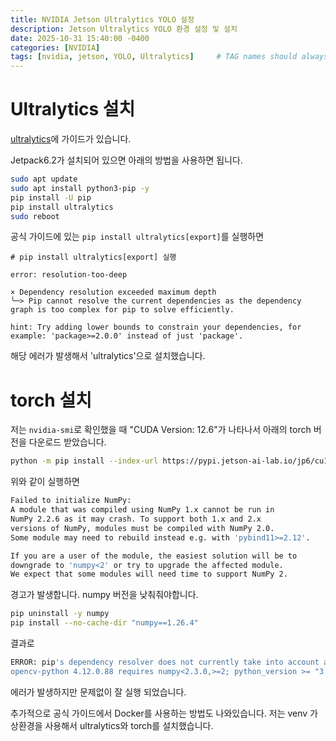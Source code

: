 ```yaml
---
title: NVIDIA Jetson Ultralytics YOLO 설정
description: Jetson Ultralytics YOLO 환경 설정 및 설치
date: 2025-10-31 15:40:00 -0400
categories: [NVIDIA]
tags: [nvidia, jetson, YOLO, Ultralytics]     # TAG names should always be lowercase
---
```


# Ultralytics 설치

[ultralytics](https://docs.ultralytics.com/ko/guides/nvidia-jetson/)에 가이드가 있습니다.

Jetpack6.2가 설치되어 있으면 아래의 방법을 사용하면 됩니다.

```bash
sudo apt update
sudo apt install python3-pip -y
pip install -U pip
pip install ultralytics
sudo reboot
```

공식 가이드에 있는 ```pip install ultralytics[export]```를 실행하면
```
# pip install ultralytics[export] 실행

error: resolution-too-deep

× Dependency resolution exceeded maximum depth
╰─> Pip cannot resolve the current dependencies as the dependency graph is too complex for pip to solve efficiently.

hint: Try adding lower bounds to constrain your dependencies, for example: 'package>=2.0.0' instead of just 'package'.
```
해당 에러가 발생해서 'ultralytics'으로 설치했습니다.

# torch 설치

저는 ```nvidia-smi```로 확인했을 때  "CUDA Version: 12.6"가 나타나서
아래의 torch 버전을 다운로드 받았습니다.

```bash
python -m pip install --index-url https://pypi.jetson-ai-lab.io/jp6/cu126 torch==2.8.0 torchvision==0.23.0
```

위와 같이 실행하면
```bash
Failed to initialize NumPy:
A module that was compiled using NumPy 1.x cannot be run in
NumPy 2.2.6 as it may crash. To support both 1.x and 2.x
versions of NumPy, modules must be compiled with NumPy 2.0.
Some module may need to rebuild instead e.g. with 'pybind11>=2.12'.

If you are a user of the module, the easiest solution will be to
downgrade to 'numpy<2' or try to upgrade the affected module.
We expect that some modules will need time to support NumPy 2.
```

경고가 발생합니다. numpy 버전을 낮춰줘야합니다.

```bash
pip uninstall -y numpy
pip install --no-cache-dir "numpy==1.26.4"
```

결과로
```bash
ERROR: pip's dependency resolver does not currently take into account all the packages that are installed. This behaviour is the source of the following dependency conflicts.
opencv-python 4.12.0.88 requires numpy<2.3.0,>=2; python_version >= "3.9", but you have numpy 1.26.4 which is incompatible.
```
에러가 발생하지만 문제없이 잘 실행 되었습니다.

추가적으로 공식 가이드에서 Docker를 사용하는 방법도 나와있습니다.
저는 venv 가상환경을 사용해서 ultralytics와 torch를 설치했습니다.
